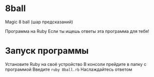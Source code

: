 # 8ball
Magic 8 ball (шар предсказаний)

Программа на Ruby
Если ты ищешь ответы эта программа для тебя!

# **Запуск программы**
Установите Ruby на своё устройство
В консоли прейдите в папку с программой
Введите
```ruby 8ball.rb```
Наслаждайтесь ответом
